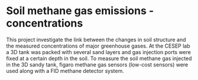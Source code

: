 # Soil methane gas emissions - concentrations 

This project investigate the link between the changes in soil structure and the measured concentrations of major greenhouse gases. At the CESEP lab a 3D tank was packed with several sand layers and gas injection ports were fixed at a certain depth in the soil. To measure the soil methane gas injected in the 3D sandy tank, figaro methane gas sensors (low-cost sensors) were used along with a FID methane detector system. 
